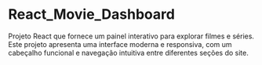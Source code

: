 # React_Movie_Dashboard
Projeto React que fornece um painel interativo para explorar filmes e séries. Este projeto apresenta uma interface moderna e responsiva, com um cabeçalho funcional e navegação intuitiva entre diferentes seções do site.
